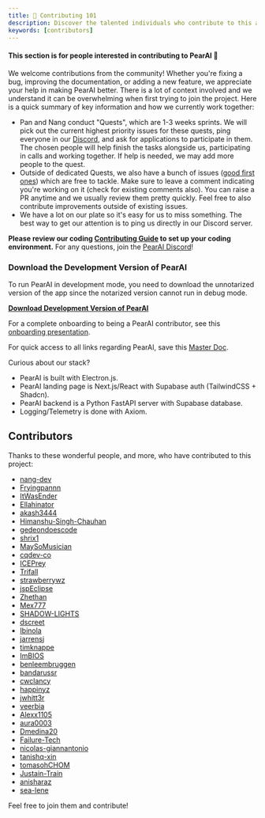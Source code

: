 ```yaml
---
title: 🌟 Contributing 101
description: Discover the talented individuals who contribute to this app.
keywords: [contributors]
---
```


#### This section is for people interested in contributing to PearAI 🍐

We welcome contributions from the community! Whether you're fixing a bug, improving the documentation, or adding a new feature, we appreciate your help in making PearAI better. There is a lot of context involved and we understand it can be overwhelming when first trying to join the project. Here is a quick summary of key information and how we currently work together:

- Pan and Nang conduct "Quests", which are 1-3 weeks sprints. We will pick out the current highest priority issues for these quests, ping everyone in our [Discord](https://discord.gg/7QMraJUsQt), and ask for applications to participate in them. The chosen people will help finish the tasks alongside us, participating in calls and working together. If help is needed, we may add more people to the quest.
- Outside of dedicated Quests, we also have a bunch of issues ([good first ones](https://github.com/trypear/pearai-app/issues?q=is%3Aopen+is%3Aissue+label%3A%22good+first+issue%22)) which are free to tackle. Make sure to leave a comment indicating you're working on it (check for existing comments also). You can raise a PR anytime and we usually review them pretty quickly. Feel free to also contribute improvements outside of existing issues.
- We have a lot on our plate so it's easy for us to miss something. The best way to get our attention is to ping us directly in our Discord server.

**Please review our coding [Contributing Guide](https://github.com/trypear/pearai-app/blob/main/CONTRIBUTING.md) to set up your coding environment.** For any questions, join the [PearAI Discord](https://discord.gg/7QMraJUsQt)!

### Download the Development Version of PearAI

To run PearAI in development mode, you need to download the unnotarized version of the app since the notarized version cannot run in debug mode.

[**Download Development Version of PearAI**](https://drive.google.com/drive/u/0/folders/1lxKEZG2iqee7L5PCPLwCSjcmQhDknJCW)


For a complete onboarding to being a PearAI contributor, see this [onboarding presentation](https://docs.google.com/presentation/d/1zR9-7DTlb2PcsnapryZw8jHSkLTs9JxeXth4nyeemAQ/edit).

For quick access to all links regarding PearAI, save this [Master Doc](https://docs.google.com/document/d/14jusGNbGRPT8X6GgEDbP1iab5q4X7_y-eFXK7Ky57IQ/edit#heading=h.4w42owbrw5n8).

Curious about our stack?

- PearAI is built with Electron.js.
- PearAI landing page is Next.js/React with Supabase auth (TailwindCSS + Shadcn).
- PearAI backend is a Python FastAPI server with Supabase database.
- Logging/Telemetry is done with Axiom.

## Contributors

Thanks to these wonderful people, and more, who have contributed to this project:

- [nang-dev](https://github.com/nang-dev)
- [Fryingpannn](https://github.com/Fryingpannn)
- [ItWasEnder](https://github.com/ItWasEnder)
- [Ellahinator](https://github.com/Ellahinator)
- [akash3444](https://github.com/akash3444)
- [Himanshu-Singh-Chauhan](https://github.com/Himanshu-Singh-Chauhan)
- [gedeondoescode](https://github.com/gedeondoescode)
- [shrix1](https://github.com/shrix1)
- [MaySoMusician](https://github.com/MaySoMusician)
- [cqdev-co](https://github.com/cqdev-co)
- [ICEPrey](https://github.com/ICEPrey)
- [Trifall](https://github.com/Trifall)
- [strawberrywz](https://github.com/strawberrywz)
- [jspEclipse](https://github.com/jspEclipse)
- [Zhethan](https://github.com/Zhethan)
- [Mex777](https://github.com/Mex777)
- [SHADOW-LIGHTS](https://github.com/SHADOW-LIGHTS)
- [dscreet](https://github.com/dscreet)
- [Ibinola](https://github.com/Ibinola)
- [jarrensj](https://github.com/jarrensj)
- [timknappe](https://github.com/timknappe)
- [ImBIOS](https://github.com/ImBIOS)
- [benleembruggen](https://github.com/benleembruggen)
- [bandarussr](https://github.com/bandarussr)
- [cwclancy](https://github.com/cwclancy)
- [happinyz](https://github.com/happinyz)
- [jwhitt3r](https://github.com/jwhitt3r)
- [veerbia](https://github.com/veerbia)
- [Alexx1105](https://github.com/Alexx1105)
- [aura0003](https://github.com/aura0003)
- [Dmedina20](https://github.com/Dmedina20)
- [Failure-Tech](https://github.com/Failure-Tech)
- [nicolas-giannantonio](https://github.com/nicolas-giannantonio)
- [tanishq-xin](https://github.com/tanishq-xin)
- [tomasohCHOM](https://github.com/tomasohCHOM)
- [Justain-Train](https://github.com/Justain-Train)
- [anisharaz](https://github.com/anisharaz)
- [sea-lene](https://github.com/sea-lene)

Feel free to join them and contribute!
